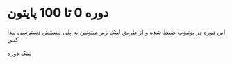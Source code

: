<h1>دوره 0 تا 100 پایتون</h1>
<p>این دوره در یوتیوب ضبط شده و از طریق لینک زیر میتونین به پلی لیستش دسترسی پیدا کنین</p>
<a href="https://www.youtube.com/playlist?list=PL4iKIaayX2JfCKdKesW6dO8hYaP7SIAtv">لینک دوره</a>
